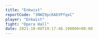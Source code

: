 ```yaml
---
title: "Enkwist"
reportCode: "3NWZ9pcKAbYPfqxC"
player: "Enkwist"
fight: "Opera Hall"
date: 2021-10-08T19:17:48.190000+00:00
---
```

